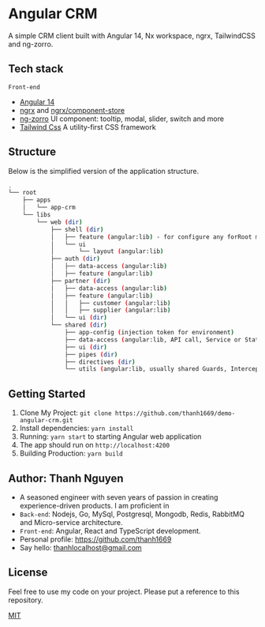 

# Angular CRM

A simple CRM client built with Angular 14, Nx workspace, ngrx, TailwindCSS and ng-zorro.


## Tech stack

`Front-end`
- [Angular 14][angular]
- [ngrx][ngrx] and [ngrx/component-store][ngrx-component-store]
- [ng-zorro][ng-zorro] UI component: tooltip, modal, slider, switch and more
- [Tailwind Css][Tailwind] A utility-first CSS framework

[angular]: https://github.com/angular/angular
[ngrx]: https://ngrx.io/
[ngrx-component-store]: https://ngrx.io/guide
[ng-zorro]: https://ng.ant.design/docs/introduce/en
[Tailwind]: https://tailwindcss.com/docs/installation


## Structure

Below is the simplified version of the application structure.

```bash
.
└── root
    ├── apps
    │   └── app-crm
    └── libs
        └── web (dir)
            ├── shell (dir)
            │   ├── feature (angular:lib) - for configure any forRoot modules
            │   └── ui
            │       └── layout (angular:lib)
            ├── auth (dir)
            │   ├── data-access (angular:lib)
            │   ├── feature (angular:lib)
            ├── partner (dir)
            │   ├── data-access (angular:lib)
            │   ├── feature (angular:lib)
            │   │   ├── customer (angular:lib)
            │   │   ├── supplier (angular:lib)
            │   └── ui (dir)
            └── shared (dir)
                ├── app-config (injection token for environment)
                ├── data-access (angular:lib, API call, Service or State management to share across the Client app)
                ├── ui (dir)
                ├── pipes (dir)
                ├── directives (dir)
                └── utils (angular:lib, usually shared Guards, Interceptors, Validators...)
```


## Getting Started

1. Clone My Project: `git clone https://github.com/thanh1669/demo-angular-crm.git`
2. Install dependencies: `yarn install`
3. Running: `yarn start` to starting Angular web application
4. The app should run on `http://localhost:4200`
5. Building Production: `yarn build`


## Author: Thanh Nguyen

- A seasoned engineer with seven years of passion in creating experience-driven products. I am proficient in 
- `Back-end`: Nodejs, Go, MySql, Postgresql, Mongodb, Redis, RabbitMQ and Micro-service architecture. 
- `Front-end`: Angular, React and TypeScript development.
- Personal profile: https://github.com/thanh1669
- Say hello: thanhlocalhost@gmail.com


## License

Feel free to use my code on your project. Please put a reference to this repository.

[MIT](https://opensource.org/licenses/MIT)